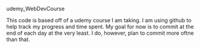 udemy_WebDevCourse

This code is based off of a udemy course I am taking. I am using github to help track my progress and time spent. My goal for now is to commit at the end of each day at the very least. I do, however, plan to commit more oftne than that.
